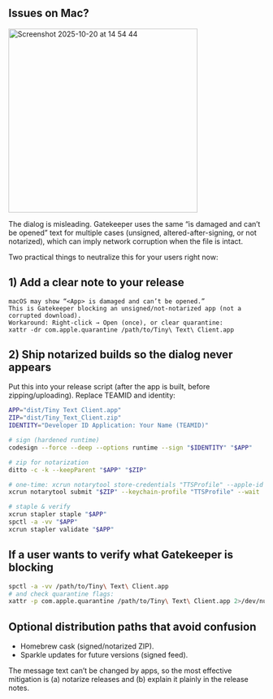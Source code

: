 ## Issues on Mac?

<img width="372" height="362" alt="Screenshot 2025-10-20 at 14 54 44" src="https://github.com/user-attachments/assets/aba8551b-47c7-4abd-85ac-4444d174d76f" />

The dialog is misleading. Gatekeeper uses the same “is damaged and can’t be opened” text for multiple cases (unsigned, altered-after-signing, or not notarized), which can imply network corruption when the file is intact.

Two practical things to neutralize this for your users right now:

## 1) Add a clear note to your release

```
macOS may show “<App> is damaged and can’t be opened.” 
This is Gatekeeper blocking an unsigned/not-notarized app (not a corrupted download).
Workaround: Right-click → Open (once), or clear quarantine:
xattr -dr com.apple.quarantine /path/to/Tiny\ Text\ Client.app
```

## 2) Ship notarized builds so the dialog never appears

Put this into your release script (after the app is built, before zipping/uploading). Replace TEAMID and identity:

```zsh
APP="dist/Tiny Text Client.app"
ZIP="dist/Tiny_Text_Client.zip"
IDENTITY="Developer ID Application: Your Name (TEAMID)"

# sign (hardened runtime)
codesign --force --deep --options runtime --sign "$IDENTITY" "$APP"

# zip for notarization
ditto -c -k --keepParent "$APP" "$ZIP"

# one-time: xcrun notarytool store-credentials "TTSProfile" --apple-id you@example.com --team-id TEAMID --password app-specific-password
xcrun notarytool submit "$ZIP" --keychain-profile "TTSProfile" --wait

# staple & verify
xcrun stapler staple "$APP"
spctl -a -vv "$APP"
xcrun stapler validate "$APP"
```

## If a user wants to verify what Gatekeeper is blocking

```zsh
spctl -a -vv /path/to/Tiny\ Text\ Client.app
# and check quarantine flags:
xattr -p com.apple.quarantine /path/to/Tiny\ Text\ Client.app 2>/dev/null || echo "no quarantine"
```

## Optional distribution paths that avoid confusion

* Homebrew cask (signed/notarized ZIP).
* Sparkle updates for future versions (signed feed).

The message text can’t be changed by apps, so the most effective mitigation is (a) notarize releases and (b) explain it plainly in the release notes.
